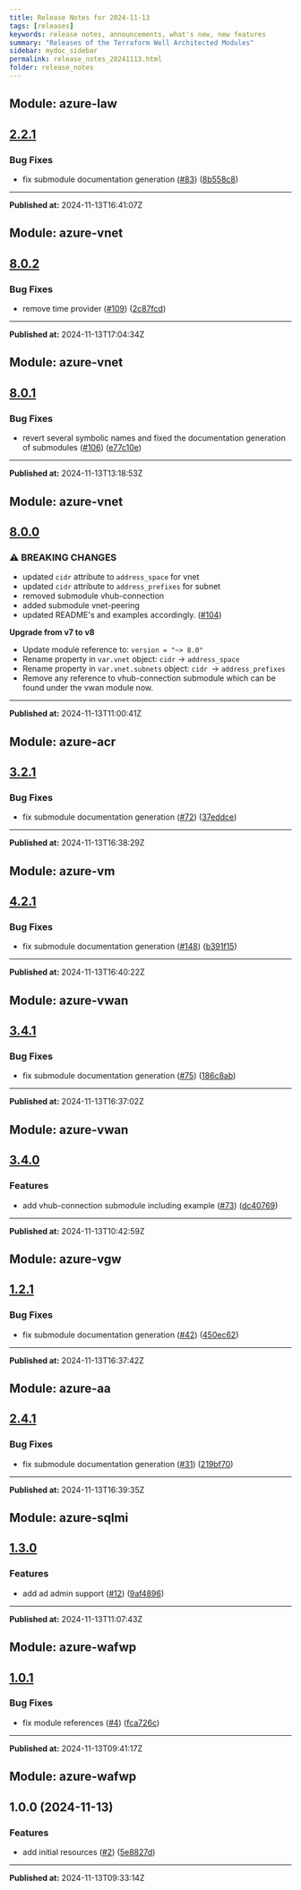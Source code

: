 ```yaml
---
title: Release Notes for 2024-11-13
tags: [releases]
keywords: release notes, announcements, what's new, new features
summary: "Releases of the Terraform Well Architected Modules"
sidebar: mydoc_sidebar
permalink: release_notes_20241113.html
folder: release_notes
---
```


## Module: azure-law
## [2.2.1](https://github.com/CloudNationHQ/terraform-azure-law/releases/tag/v2.2.1)


### Bug Fixes

* fix submodule documentation generation ([#83](https://github.com/CloudNationHQ/terraform-azure-law/issues/83)) ([8b558c8](https://github.com/CloudNationHQ/terraform-azure-law/commit/8b558c8867e1a2a507cabb540cacfffad72aed04))

---

**Published at:** 2024-11-13T16:41:07Z

## Module: azure-vnet
## [8.0.2](https://github.com/CloudNationHQ/terraform-azure-vnet/releases/tag/v8.0.2)


### Bug Fixes

* remove time provider ([#109](https://github.com/CloudNationHQ/terraform-azure-vnet/issues/109)) ([2c87fcd](https://github.com/CloudNationHQ/terraform-azure-vnet/commit/2c87fcd4e837ce3c09d6e0fd0d8e6c0e4fce6013))

---

**Published at:** 2024-11-13T17:04:34Z

## Module: azure-vnet
## [8.0.1](https://github.com/CloudNationHQ/terraform-azure-vnet/releases/tag/v8.0.1)


### Bug Fixes

* revert several symbolic names and fixed the documentation generation of submodules ([#106](https://github.com/CloudNationHQ/terraform-azure-vnet/issues/106)) ([e77c10e](https://github.com/CloudNationHQ/terraform-azure-vnet/commit/e77c10e65bfeed416cc1f15f3574b79984fa6f0e))

---

**Published at:** 2024-11-13T13:18:53Z

## Module: azure-vnet
## [8.0.0](https://github.com/CloudNationHQ/terraform-azure-vnet/releases/tag/v8.0.0)


### ⚠ BREAKING CHANGES

  - updated `cidr` attribute to `address_space` for vnet
  - updated `cidr` attribute to `address_prefixes` for subnet
  - removed submodule vhub-connection
  - added submodule vnet-peering
  - updated README's and examples accordingly. 
 ([#104](https://github.com/CloudNationHQ/terraform-azure-vnet/issues/104))

**Upgrade from v7 to v8**
- Update module reference to: `version = "~> 8.0"`
- Rename property in `var.vnet` object:
`cidr` -> `address_space`
- Rename property in `var.vnet.subnets` object:
`cidr `-> `address_prefixes`
- Remove any reference to vhub-connection submodule which can be found under the vwan module now.

---

**Published at:** 2024-11-13T11:00:41Z

## Module: azure-acr
## [3.2.1](https://github.com/CloudNationHQ/terraform-azure-acr/releases/tag/v3.2.1)


### Bug Fixes

* fix submodule documentation generation ([#72](https://github.com/CloudNationHQ/terraform-azure-acr/issues/72)) ([37eddce](https://github.com/CloudNationHQ/terraform-azure-acr/commit/37eddced492540efa769ae6696f8e3e9f21dbec6))

---

**Published at:** 2024-11-13T16:38:29Z

## Module: azure-vm
## [4.2.1](https://github.com/CloudNationHQ/terraform-azure-vm/releases/tag/v4.2.1)


### Bug Fixes

* fix submodule documentation generation ([#148](https://github.com/CloudNationHQ/terraform-azure-vm/issues/148)) ([b391f15](https://github.com/CloudNationHQ/terraform-azure-vm/commit/b391f15461e32eaf821c4c13a62cbcfa4897283b))

---

**Published at:** 2024-11-13T16:40:22Z

## Module: azure-vwan
## [3.4.1](https://github.com/CloudNationHQ/terraform-azure-vwan/releases/tag/v3.4.1)


### Bug Fixes

* fix submodule documentation generation ([#75](https://github.com/CloudNationHQ/terraform-azure-vwan/issues/75)) ([186c8ab](https://github.com/CloudNationHQ/terraform-azure-vwan/commit/186c8ab0d2b6083af6922372e8811cc8e7b5b81a))

---

**Published at:** 2024-11-13T16:37:02Z

## Module: azure-vwan
## [3.4.0](https://github.com/CloudNationHQ/terraform-azure-vwan/releases/tag/v3.4.0)


### Features

* add vhub-connection submodule including example ([#73](https://github.com/CloudNationHQ/terraform-azure-vwan/issues/73)) ([dc40769](https://github.com/CloudNationHQ/terraform-azure-vwan/commit/dc40769d583f3cd8c9f79237b01e04e9036cced5))

---

**Published at:** 2024-11-13T10:42:59Z

## Module: azure-vgw
## [1.2.1](https://github.com/CloudNationHQ/terraform-azure-vgw/releases/tag/v1.2.1)


### Bug Fixes

* fix submodule documentation generation ([#42](https://github.com/CloudNationHQ/terraform-azure-vgw/issues/42)) ([450ec62](https://github.com/CloudNationHQ/terraform-azure-vgw/commit/450ec6250336fce2e3c4f004ac93536e0ae135a3))

---

**Published at:** 2024-11-13T16:37:42Z

## Module: azure-aa
## [2.4.1](https://github.com/CloudNationHQ/terraform-azure-aa/releases/tag/v2.4.1)


### Bug Fixes

* fix submodule documentation generation ([#31](https://github.com/CloudNationHQ/terraform-azure-aa/issues/31)) ([219bf70](https://github.com/CloudNationHQ/terraform-azure-aa/commit/219bf7012ff89c5ce05112da1631ca7522b40238))

---

**Published at:** 2024-11-13T16:39:35Z

## Module: azure-sqlmi
## [1.3.0](https://github.com/CloudNationHQ/terraform-azure-sqlmi/releases/tag/v1.3.0)


### Features

* add ad admin support ([#12](https://github.com/CloudNationHQ/terraform-azure-sqlmi/issues/12)) ([9af4896](https://github.com/CloudNationHQ/terraform-azure-sqlmi/commit/9af4896ecd075f9e2d39105e9c5c9408df4fdd86))

---

**Published at:** 2024-11-13T11:07:43Z

## Module: azure-wafwp
## [1.0.1](https://github.com/CloudNationHQ/terraform-azure-wafwp/releases/tag/v1.0.1)


### Bug Fixes

* fix module references ([#4](https://github.com/CloudNationHQ/terraform-azure-wafwp/issues/4)) ([fca726c](https://github.com/CloudNationHQ/terraform-azure-wafwp/commit/fca726cbcae9afb3bed9bb08fb858a96a9bdcec0))

---

**Published at:** 2024-11-13T09:41:17Z

## Module: azure-wafwp
## 1.0.0 (2024-11-13)


### Features

* add initial resources ([#2](https://github.com/CloudNationHQ/terraform-azure-wafwp/releases/tag/v1.0.0)) ([5e8827d](https://github.com/CloudNationHQ/terraform-azure-wafwp/commit/5e8827d9db2916ed20ca7aabce2bf50c2eb442e5))

---

**Published at:** 2024-11-13T09:33:14Z


